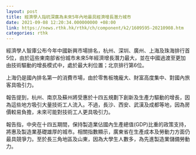 ```yaml
---
layout: post
title: 經濟學人指杭深廣為未來5年內地最具經濟增長潛力城市
date: 2021-09-08 12:20:34.000000000 +08:00
link: https://news.rthk.hk/rthk/ch/component/k2/1609595-20210908.htm
categories: rthk
---
```


經濟學人智庫公布今年中國新興市場排名，杭州、深圳、廣州、上海及珠海排行首5位，由於這些東南部省份城市未來5年經濟增長潛力最大，並在中國過渡至更加由技術驅動的增長模式中，處於最大利位置；北京排行第6位。

上海仍是國內排名第一的消費市場，由於零售板塊龐大、財富高度集中、對國內旅客具吸引力。

報告提到，杭州、南京及蘇州將受惠於十四五規劃下創新及生產力驅動的增長，因為這些地方吸引大量技術工人流入。不過，長沙、西安、武漢及成都等地，因為房價較易負擔，未來可能對技術工人更具吸引力。

報告指，中央在十四五期間，保持製造業佔國內生產總值(GDP)比重的政策支持，將惠及製造業基礎雄厚的城市。相關指數顯示，廣東省在生產成本及勞動力方面仍最具競爭力。至於長三角地區及山東，因為大學生人數多，為先進製造業儲備勞動力。
